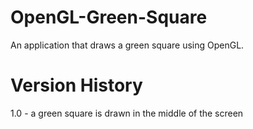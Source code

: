 OpenGL-Green-Square
===================

An application that draws a green square using OpenGL.

Version History
==============

1.0 - a green square is drawn in the middle of the screen
